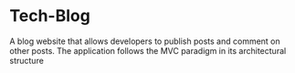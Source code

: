 # Tech-Blog
A blog website that allows developers to publish posts and comment on other posts. The application follows the MVC paradigm in its architectural structure
